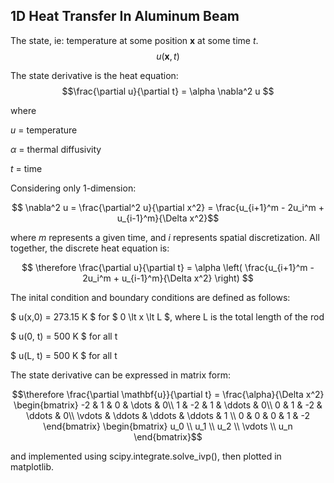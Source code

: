 ## 1D Heat Transfer In Aluminum Beam

The state, ie: temperature at some position $\mathbf{x}$ at some time $t$.
$$ u(\mathbf{x},t) $$ 

The state derivative is the heat equation:
$$\frac{\partial u}{\partial t} = \alpha \nabla^2 u $$

where

$u$ = temperature

$\alpha$ = thermal diffusivity

$t$ = time

Considering only 1-dimension:

$$ \nabla^2 u = \frac{\partial^2 u}{\partial x^2} = \frac{u_{i+1}^m - 2u_i^m + u_{i-1}^m}{\Delta x^2}$$

where $m$ represents a given time, and $i$ represents spatial discretization. All together, the discrete heat equation is:

$$ \therefore \frac{\partial u}{\partial t} = \alpha \left( \frac{u_{i+1}^m - 2u_i^m + u_{i-1}^m}{\Delta x^2} \right) $$

The inital condition and boundary conditions are defined as follows:

$ u(x,0) = 273.15 K $ for $ 0 \lt x \lt L $, where L is the total length of the rod

$ u(0, t) = 500 K $ for all t

$ u(L, t) = 500 K $ for all t

The state derivative can be expressed in matrix form:

```math
\therefore \frac{\partial \mathbf{u}}{\partial t} = \frac{\alpha}{\Delta x^2}

\begin{bmatrix}
-2 & 1 & 0 & \dots & 0\\
1 & -2 & 1 & \ddots & 0\\
0 & 1 & -2 & \ddots & 0\\
\vdots & \ddots & \ddots & \ddots & 1 \\
0 & 0 & 0 & 1 & -2 

\end{bmatrix}
\begin{bmatrix}
u_0 \\
u_1 \\
u_2 \\
\vdots \\
u_n
\end{bmatrix}
```

and implemented using scipy.integrate.solve_ivp(), then plotted in matplotlib.